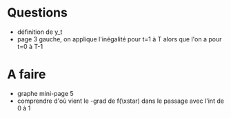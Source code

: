 # Questions

- définition de y_t
- page 3 gauche, on applique l'inégalité pour t=1 à T alors que l'on a pour t=0 à T-1

# A faire
- graphe mini-page 5
- comprendre d'où vient le -grad de f(\xstar) dans le passage avec l'int de 0 à 1
